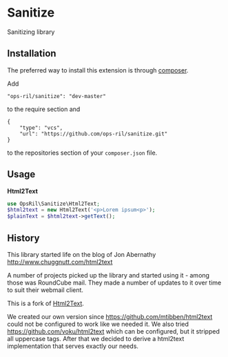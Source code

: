 Sanitize
========
Sanitizing library

Installation
------------

The preferred way to install this extension is through [composer](http://getcomposer.org/download/).

Add

```
"ops-ril/sanitize": "dev-master"
```

to the require section and

```
{
    "type": "vcs",
    "url": "https://github.com/ops-ril/sanitize.git"
}
```

to the repositories section of your `composer.json` file.


Usage
-----
**Html2Text**

```php
use OpsRil\Sanitize\Html2Text;
$html2text = new Html2Text('<p>Lorem ipsum<p>');
$plainText = $html2text->getText();
```

History
-------

This library started life on the blog of Jon Abernathy http://www.chuggnutt.com/html2text

A number of projects picked up the library and started using it - among those was RoundCube mail. They made a number of updates to it over time to suit their webmail client.

This is a fork of [Html2Text](https://github.com/mtibben/html2text).

We created our own version since https://github.com/mtibben/html2text
could not be configured to work like we needed it. We also tried https://github.com/voku/html2text
which can be configured, but it stripped all uppercase tags.
After that we decided to derive a html2text implementation
that serves exactly our needs.
